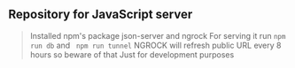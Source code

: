 ## Repository for JavaScript server ##
> Installed npm's package json-server and ngrock
> For serving it run ` npm run db ` and ` npm run tunnel`
> NGROCK will refresh public URL every 8 hours so beware of that
> Just for development purposes